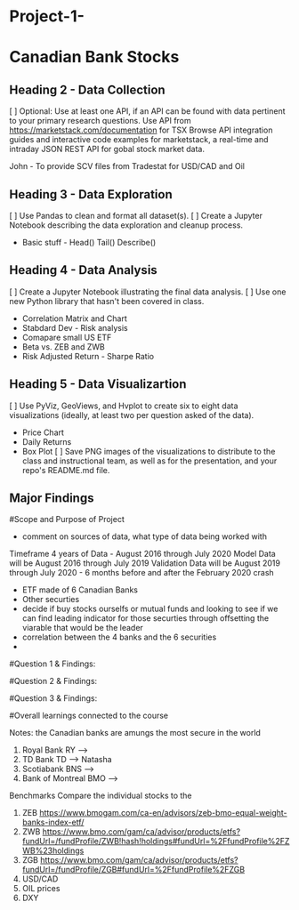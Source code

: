 # Project-1-  
# Canadian Bank Stocks 
    
## Heading 2 - Data Collection
[ ] Optional: Use at least one API, if an API can be found with data pertinent to your primary research questions.
Use API from https://marketstack.com/documentation for TSX
Browse API integration guides and interactive code examples for marketstack, a real-time and intraday JSON REST API for gobal stock market data.

John -  To provide SCV files from Tradestat for USD/CAD and Oil

## Heading 3 - Data Exploration
[ ] Use Pandas to clean and format all dataset(s).
[ ] Create a Jupyter Notebook describing the data exploration and cleanup process.
-  Basic stuff - Head() Tail() Describe()

## Heading 4 - Data Analysis
[ ] Create a Jupyter Notebook illustrating the final data analysis.
[ ] Use one new Python library that hasn't been covered in class.
- Correlation Matrix and Chart
- Stabdard Dev - Risk analysis
- Comapare small US ETF
- Beta vs. ZEB and ZWB 
- Risk Adjusted Return - Sharpe Ratio

## Heading 5 - Data Visualizartion
[ ] Use PyViz, GeoViews, and Hvplot to create six to eight data visualizations (ideally, at least two per question asked of the data).
- Price Chart
- Daily Returns
- Box Plot
[ ] Save PNG images of the visualizations to distribute to the class and instructional team, as well as for the presentation, and your repo's README.md file.


## Major Findings

#Scope and Purpose of Project
- comment on sources of data, what type of data being worked with 

Timeframe 4 years of Data - August 2016 through July 2020
Model Data will be August 2016 through July 2019
Validation Data will be August 2019 through July 2020 - 6 months before and after the February 2020 crash
- ETF made of 6 Canadian Banks
- Other securties
- decide if buy stocks ourselfs or mutual funds and looking to see if we can find leading indicator for those securties through offsetting the viarable that would be the leader
- correlation between the 4 banks and the 6 securities 
- 

#Question 1 & Findings:

#Question 2 & Findings: 

#Question 3 & Findings: 


#Overall learnings connected to the course 

Notes:
the Canadian banks are amungs the most secure in the world
1. Royal Bank RY --> 
2. TD Bank TD --> Natasha 
3. Scotiabank BNS --> 
4. Bank of Montreal BMO --> 

Benchmarks Compare the individual stocks to the 
1.  ZEB https://www.bmogam.com/ca-en/advisors/zeb-bmo-equal-weight-banks-index-etf/ 
2.  ZWB https://www.bmo.com/gam/ca/advisor/products/etfs?fundUrl=/fundProfile/ZWB!hash!holdings#fundUrl=%2FfundProfile%2FZWB%23holdings
3.  ZGB https://www.bmo.com/gam/ca/advisor/products/etfs?fundUrl=/fundProfile/ZGB#fundUrl=%2FfundProfile%2FZGB
4.  USD/CAD 
5.  OIL prices
6.  DXY
